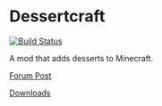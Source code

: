 # Dessertcraft
[![Build Status](https://travis-ci.org/JGSBroadcast/Dessertcraft.svg?branch=master)](https://travis-ci.org/JGSBroadcast/Dessertcraft)

A mod that adds desserts to Minecraft.

[Forum Post](http://bit.ly/dessertcraft)

[Downloads](http://jgsbroadcast.tk/dl/?version=All&mod=Dessertcraft)
